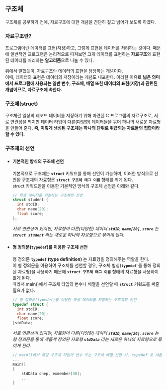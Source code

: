 ## 구조체
구조체를 공부하기 전에, 자료구조에 대한 개념을 간단히 짚고 넘어가 보도록 하겠다. 
### 자료구조란?
프로그램이란 데이터를 표현(저장)하고, 그렇게 표현된 데이터를 처리하는 것이다. 때문에 일반적인 프로그램은 논리적으로 따져보면 크게 데이터를 표현하는 **자료구조**와 표현된 데이터를 처리하는 **알고리즘**으로 나눌 수 있다. 

위에서 말했듯이, 자료구조란 데이터의 표현을 담당하는 개념이다. <br>이때, 데이터의 표현은 데이터의 저장이라는 개념도 내포한다.
이러한 이유로 **넓은 의미에서 프로그램에 사용되는 일반 변수, 구조체, 배열 또한 데이터의 표현(저장)과 관련된 개념이므로, 자료구조에 속한다.**

### 구조체(struct)
구조체란 일상의 레코드 데이터를 저장하기 위해 마련된 C 프로그램의 자료구조로, 서로 연관성을 띄지만 데이터 타입이 다른(다양한) 데이터들을 묶어 하나의 새로운 자료형을 만들어 준다. 
**즉, 이렇게 생성된 구조체는 하나의 단위로 취급되는 자료들의 집합이라 할 수 있다.**

### 구조체의 선언
- #### 기본적인 방식의 구조체 선언 <br>
  기본적으로 구조체는 **`struct`** 키워드를 통해 선언이 가능하며, 이러한 방식으로 선언된 구조체의 자료형은 **`struct 구조체 태그 이름`** 형태를 띄게 된다.    
  struct 키워드만을 이용한 기본적인 방식의 구조체 선언은 아래와 같다. 
  
  ```c 
  // 학생 데이터를 저장하는 구조체의 선언
  struct student {
    int stdID;
    char name[20];
    float score;
  };
  ```
  *서로 연관성이 있지만, 자료형이 다른(다양한) 데이터 **`stdID`**, **`name[20]`**, **`score`** 는 **`struct student`** 라는 새로운 하나의 자료형으로 묶이게 된다.*
  
- #### 형 정의문(**`typedef`**)를 이용한 구조체 선언 <br>
  형 정의문 **`typedef` (type definition)** 는 자료형을 정의해주는 역할을 한다.    
  이 형 정의문을 이용하여 구조체를 선언할 경우, 구조체 별칭(**`typedef`** 를 통해 정의된 자료형)을 사용하기 때문에 **`struct 구조체 태그 이름`** 형태의 자료형을 사용하지 않게 된다.   
  따라서 main()에서 구조체 타입의 변수나 배열을 선언할 때 **`struct`** 키워드를 써줄 필요가 없다. 
  
  ```c
  // 형 정의문(typedef)를 이용한 학생 데이터를 저장하는 구조체의 선언
  typedef struct {
    int stdID;
    char name[20];
    float score;
  }stdData;
  ```
  *서로 연관성이 있지만, 자료형이 다른(다양한) 데이터 **`stdID`**, **`name[20]`**, **`score`** 는 형 정의문을 통해 새롭게 정의된 자료형 **`stdData`** 라는 새로운 하나의 자료형으로 묶이게 된다.*<br>
  ```c
  // main()에서 해당 구조체 타입의 변수 또는 구조체 배열 선언 시, typedef 로 새롭게 정의한 자료형을 이용하여 선언한다. 
  ...
  main()
  { 
      stdData onep, exmember[30];
      ...
  }
  ```
  
  
  

